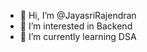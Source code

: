 - 👋 Hi, I’m @JayasriRajendran
- 👀 I’m interested in Backend 
- 🌱 I’m currently learning DSA

<!---
JayasriRajendran/JayasriRajendran is a ✨ special ✨ repository because its `README.md` (this file) appears on your GitHub profile.
You can click the Preview link to take a look at your changes.
--->
